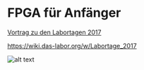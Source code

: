 # FPGA für Anfänger


[Vortrag zu den Labortagen 2017](https://github.com/mongoq/fpgarduino/raw/master/FPGAs%20mit%20Arduino%20Vortrag%20Labortage%202018.pdf)


https://wiki.das-labor.org/w/Labortage_2017

![alt text](https://s3-eu-west-1.amazonaws.com/popula/location/000050/thumbnail/das-labor-e-v-bochum_50740_175.png
 "Das Labor Logo")
